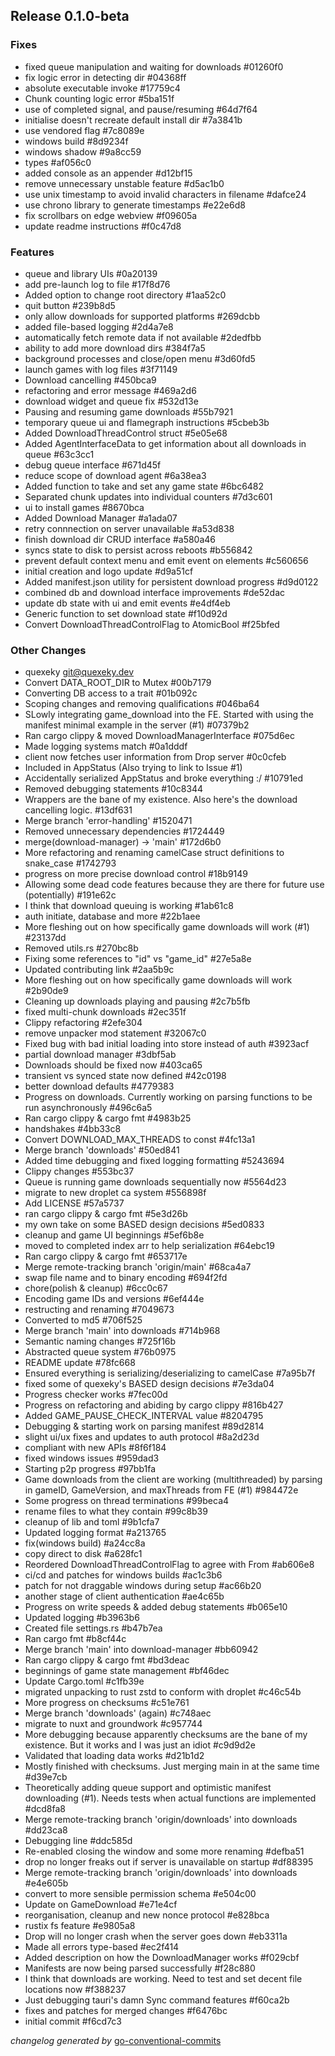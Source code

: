 

## Release 0.1.0-beta

### Fixes
- fixed queue manipulation and waiting for downloads #01260f0
- fix logic error in detecting dir #04368ff
- absolute executable invoke #17759c4
- Chunk counting logic error #5ba151f
- use of completed signal, and pause/resuming #64d7f64
- initialise doesn't recreate default install dir #7a3841b
- use vendored flag #7c8089e
- windows build #8d9234f
- windows shadow #9a8cc59
- types #af056c0
- added console as an appender #d12bf15
- remove unnecessary unstable feature #d5ac1b0
- use unix timestamp to avoid invalid characters in filename #dafce24
- use chrono library to generate timestamps #e22e6d8
- fix scrollbars on edge webview #f09605a
- update readme instructions #f0c47d8


### Features
- queue and library UIs #0a20139
- add pre-launch log to file #17f8d76
- Added option to change root directory #1aa52c0
- quit button #239b8d5
- only allow downloads for supported platforms #269dcbb
- added file-based logging #2d4a7e8
- automatically fetch remote data if not available #2dedfbb
- ability to add more download dirs #384f7a5
- background processes and close/open menu #3d60fd5
- launch games with log files #3f71149
- Download cancelling #450bca9
- refactoring and error message #469a2d6
- download widget and queue fix #532d13e
- Pausing and resuming game downloads #55b7921
- temporary queue ui and flamegraph instructions #5cbeb3b
- Added DownloadThreadControl struct #5e05e68
- Added AgentInterfaceData to get information about all downloads in queue #63c3cc1
- debug queue interface #671d45f
- reduce scope of download agent #6a38ea3
- Added function to take and set any game state #6bc6482
- Separated chunk updates into individual counters #7d3c601
- ui to install games #8670bca
- Added Download Manager #a1ada07
- retry connnection on server unavailable #a53d838
- finish download dir CRUD interface #a580a46
- syncs state to disk to persist across reboots #b556842
- prevent default context menu and emit event on elements #c560656
- initial creation and logo update #d9a51cf
- Added manifest.json utility for persistent download progress #d9d0122
- combined db and download interface improvements #de52dac
- update db state with ui and emit events #e4df4eb
- Generic function to set download state #f10d92d
- Convert DownloadThreadControlFlag to AtomicBool #f25bfed


### Other Changes
- quexeky <git@quexeky.dev> 
- Convert DATA_ROOT_DIR to Mutex #00b7179
- Converting DB access to a trait #01b092c
- Scoping changes and removing qualifications #046ba64
- SLowly integrating game_download into the FE. Started with using the manifest minimal example in the server (#1) #07379b2
- Ran cargo clippy & moved DownloadManagerInterface #075d6ec
- Made logging systems match #0a1dddf
- client now fetches user information from Drop server #0c0cfeb
- Included in AppStatus (Also trying to link to Issue #1)
- Accidentally serialized AppStatus and broke everything :/ #10791ed
- Removed debugging statements #10c8344
- Wrappers are the bane of my existence. Also here's the download cancelling logic. #13df631
- Merge branch 'error-handling' #1520471
- Removed unnecessary dependencies #1724449
- merge(download-manager) -> 'main' #172d6b0
- More refactoring and renaming camelCase struct definitions to snake_case #1742793
- progress on more precise download control #18b9149
- Allowing some dead code features because they are there for future use (potentially) #191e62c
- I think that download queuing is working #1ab61c8
- auth initiate, database and more #22b1aee
- More fleshing out on how specifically game downloads will work (#1) #23137dd
- Removed utils.rs #270bc8b
- Fixing some references to "id" vs "game_id" #27e5a8e
- Updated contributing link #2aa5b9c
- More fleshing out on how specifically game downloads will work #2b90de9
- Cleaning up downloads playing and pausing #2c7b5fb
- fixed multi-chunk downloads #2ec351f
- Clippy refactoring #2efe304
- remove unpacker mod statement #32067c0
- Fixed bug with bad initial loading into store instead of auth #3923acf
- partial download manager #3dbf5ab
- Downloads should be fixed now #403ca65
- transient vs synced state now defined #42c0198
- better download defaults #4779383
- Progress on downloads. Currently working on parsing functions to be run asynchronously #496c6a5
- Ran cargo clippy & cargo fmt #4983b25
- handshakes #4bb33c8
- Convert DOWNLOAD_MAX_THREADS to const #4fc13a1
- Merge branch 'downloads' #50ed841
- Added time debugging and fixed logging formatting #5243694
- Clippy changes #553bc37
- Queue is running game downloads sequentially now #5564d23
- migrate to new droplet ca system #556898f
- Add LICENSE #57a5737
- ran cargo clippy & cargo fmt #5e3d26b
- my own take on some BASED design decisions #5ed0833
- cleanup and game UI beginnings #5ef6b8e
- moved to completed index arr to help serialization #64ebc19
- Ran cargo clippy & cargo fmt #653717e
- Merge remote-tracking branch 'origin/main' #68ca4a7
- swap file name and to binary encoding #694f2fd
- chore(polish & cleanup) #6cc0c67
- Encoding game IDs and versions #6ef444e
- restructing and renaming #7049673
- Converted to md5 #706f525
- Merge branch 'main' into downloads #714b968
- Semantic naming changes #725f16b
- Abstracted queue system #76b0975
- README update #78fc668
- Ensured everything is serializing/deserializing to camelCase #7a95b7f
- fixed some of quexeky's BASED design decisions #7e3da04
- Progress checker works #7fec00d
- Progress on refactoring and abiding by cargo clippy #816b427
- Added GAME_PAUSE_CHECK_INTERVAL value #8204795
- Debugging & starting work on parsing manifest #89d2814
- slight ui/ux fixes and updates to auth protocol #8a2d23d
- compliant with new APIs #8f6f184
- fixed windows issues #959dad3
- Starting p2p progress #97bb1fa
- Game downloads from the client are working (multithreaded) by parsing in gameID, GameVersion, and maxThreads from FE (#1) #984472e
- Some progress on thread terminations #99beca4
- rename files to what they contain #99c8b39
- cleanup of lib and toml #9b1cfa7
- Updated logging format #a213765
- fix(windows build) #a24cc8a
- copy direct to disk #a628fc1
- Reordered DownloadThreadControlFlag to agree with From<bool> #ab606e8
- ci/cd and patches for windows builds #ac1c3b6
- patch for not draggable windows during setup #ac66b20
- another stage of client authentication #ae4c65b
- Progress on write speeds & added debug statements #b065e10
- Updated logging #b3963b6
- Created file settings.rs #b47b7ea
- Ran cargo fmt #b8cf44c
- Merge branch 'main' into download-manager #bb60942
- Ran cargo clippy & cargo fmt #bd3deac
- beginnings of game state management #bf46dec
- Update Cargo.toml #c1fb39e
- migrated unpacking to rust zstd to conform with droplet #c46c54b
- More progress on checksums #c51e761
- Merge branch 'downloads' (again) #c748aec
- migrate to nuxt and groundwork #c957744
- More debugging because apparently checksums are the bane of my existence. But it works and I was just an idiot #c9d9d2e
- Validated that loading data works #d21b1d2
- Mostly finished with checksums. Just merging main in at the same time #d39e7cb
- Theoretically adding queue support and optimistic manifest downloading (#1). Needs tests when actual functions are implemented #dcd8fa8
- Merge remote-tracking branch 'origin/downloads' into downloads #dd23ca8
- Debugging line #ddc585d
- Re-enabled closing the window and some more renaming #defba51
- drop no longer freaks out if server is unavailable on startup #df88395
- Merge remote-tracking branch 'origin/downloads' into downloads #e4e605b
- convert to more sensible permission schema #e504c00
- Update on GameDownload #e71e4cf
- reorganisation, cleanup and new nonce protocol #e828bca
- rustix fs feature #e9805a8
- Drop will no longer crash when the server goes down #eb3311a
- Made all errors type-based #ec2f414
- Added description on how the DownloadManager works #f029cbf
- Manifests are now being parsed successfully #f28c880
- I think that downloads are working. Need to test and set decent file locations now #f388237
- Just debugging tauri's damn Sync command features #f60ca2b
- fixes and patches for merged changes #f6476bc
- initial commit #f6cd7c3


_changelog generated by_ [go-conventional-commits](https://github.com/joselitofilho/go-conventional-commits)

